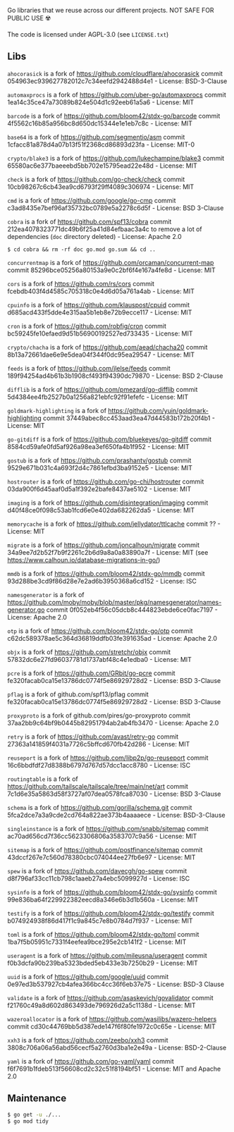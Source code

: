 Go libraries that we reuse across our different projects. NOT SAFE FOR PUBLIC USE ☢️

The code is licensed under AGPL-3.0 (see `LICENSE.txt`)

## Libs

`ahocorasick` is a fork of https://github.com/cloudflare/ahocorasick commit 054963ec939627782012c7c34eefd2942488d4e1 - License:  BSD-3-Clause

`automaxprocs` is a fork of https://github.com/uber-go/automaxprocs commit 1ea14c35ce47a73089b824e504d1c92eeb61a5a6 - License: MIT

`barcode` is a fork of https://github.com/bloom42/stdx-go/barcode commit 4f5562c16b85a956bc8d650dc15344e1e1eb7c8c - License: MIT

`base64` is a fork of https://github.com/segmentio/asm commit 1cfacc81a878d4a07b13f51f2368cd86893d23fa - License: MIT-0

`crypto/blake3` is a fork of https://github.com/lukechampine/blake3 commit 65580ac6e377baeeebd5bb702e15795ead22e48d - License: MIT


`check` is a fork of https://github.com/go-check/check commit 10cb98267c6cb43ea9cd6793f29ff4089c306974 - License: MIT

`cmd` is a fork of https://github.com/google/go-cmp commit c3ad8435e7bef96af35732bc0789e5a2278c6d5f - License: BSD 3-Clause

`cobra` is a fork of https://github.com/spf13/cobra commit 212ea4078323771dc49b6f25a41d84efbaac3a4c to remove a lot of dependencies (`doc` directory deleted) - License: Apache 2.0

```shell
$ cd cobra && rm -rf doc go.mod go.sum && cd ..
```

`concurrentmap` is a fork of https://github.com/orcaman/concurrent-map commit 85296bce05256a80153a9e0c2bf6f4e167a4fe8d - License: MIT

`cors` is a fork of https://github.com/rs/cors commit fcebdb403f4d4585c705318c0e4d6d05a761a4ab - License: MIT

`cpuinfo` is a fork of https://github.com/klauspost/cpuid commit d685acd433f5dde4e315aa5b1eb8e72b9ecce117 - License: MIT

`cron` is a fork of https://github.com/robfig/cron commit bc59245fe10efaed9d51b56900192527ed733435 - License: MIT

`crypto/chacha` is a fork of https://github.com/aead/chacha20 commit 8b13a72661dae6e9e5dea04f344f0dc95ea29547 - License: MIT

`feeds` is a fork of https://github.com/jlelse/feeds commit 189f94254ad4b61b3b1908cf493f94390dc79870 - License: BSD 2-Clause

`difflib` is a fork of https://github.com/pmezard/go-difflib commit 5d4384ee4fb2527b0a1256a821ebfc92f91efefc - License: MIT

`goldmark-highlighting` is a fork of https://github.com/yuin/goldmark-highlighting commit 37449abec8cc453aad3ea47d44583b172b20f4b1 - License: MIT

`go-gitdiff` is a fork of https://github.com/bluekeyes/go-gitdiff commit 8584cd59afe0fd5af926a98ea3ef650fa4b1f952 - License: MIT

`gostub` is a fork of https://github.com/prashantv/gostub commit 9529e671b031c4a693f2d4c7861efbd3ba9152e5 - License: MIT

`hostrouter` is a fork of https://github.com/go-chi/hostrouter commit 03da900f6d45aaf0d5a1f392e2bafe8437ae5102 - License: MIT

`imaging` is a fork of https://github.com/disintegration/imaging commit d40f48ce0f098c53ab1fcd6e0e402da682262da5 - License: MIT

`memorycache` is a fork of https://github.com/jellydator/ttlcache commit ?? - License: MIT

`migrate` is a fork of https://github.com/joncalhoun/migrate commit 34a9ee7d2b52f7b9f2261c2b6d9a8a0a83890a7f - License: MIT (see https://www.calhoun.io/database-migrations-in-go/)

`mmdb` is a fork of https://github.com/bloom42/stdx-go/mmdb commit 93d288be3cd9f86d28e7e2ad6b3950368a6cd152 - License: ISC

`namesgenerator` is a fork of https://github.com/moby/moby/blob/master/pkg/namesgenerator/names-generator.go commit 0f052eb4f56c05dcb8c444823ebde6ce0fac7197 - License: Apache 2.0

`otp` is a fork of https://github.com/bloom42/stdx-go/otp commit c62dc589378ae5c364d36819ddfb03fe391635ad - License: Apache 2.0

`objx` is a fork of https://github.com/stretchr/objx commit 57832dc6e27fd96037781d1737abf48c4e1edba0 - License: MIT

`pcre` is a fork of https://github.com/GRbit/go-pcre commit fe320facab0ca15e13786dc0774f5e86929728d2 - License: BSD 3-Clause

`pflag` is a fork of github.com/spf13/pflag commit fe320facab0ca15e13786dc0774f5e86929728d2 - License: BSD 3-Clause

`proxyproto` is a fork of github.com/pires/go-proxyproto commit 37aa2bb9c64bf9b0445b82951794ab2ab4fb3470 - License: Apache 2.0

`retry` is a fork of https://github.com/avast/retry-go commit 27363a141859f4031a7726c5bffcd670fb42d286 - License: MIT

`reuseport` is a fork of https://github.com/libp2p/go-reuseport commit 16c6bbdfdf27d8388b6797d767d57dcc1acc8780 - License: ISC

`routingtable` is a fork of https://github.com/tailscale/tailscale/tree/main/net/art commit 7c1d6e35a5863d58f3727af07dea0578fca87030 - License: BSD 3-Clause

`schema` is a fork of https://github.com/gorilla/schema.git commit 5fca2dce7a3a9cde2cd764a822ae373b4aaaaece - License: BSD-3-Clause

`singleinstance` is a fork of https://github.com/snabb/sitemap commit ac70ad656cd7f36cc5623306806a3583707c9a56 - License: MIT

`sitemap` is a fork of https://github.com/postfinance/sitemap commit 43dccf267e7c560d78380cbc074044ee27fb6e97 - License: MIT

`spew` is a fork of https://github.com/davecgh/go-spew commit d8f796af33cc11cb798c1aaeb27a4ebc5099927d - License: ISC

`sysinfo` is a fork of https://github.com/bloom42/stdx-go/sysinfo commit 99e836ba64f229922382eecd8a346e6b3d1b560a - License: MIT

`testify` is a fork of https://github.com/bloom42/stdx-go/testify commit b074924938f86d417f1c9a845c7e8b0784d7f937 - License: MIT

`toml` is a fork of https://github.com/bloom42/stdx-go/toml commit 1ba7f5b05951c7331f4eefea9bce295e2cb141f2 - License: MIT

`useragent` is a fork of https://github.com/mileusna/useragent commit f0b3dcfa90b239ba5323bded5eb433e3b7250b29 - License: MIT

`uuid` is a fork of https://github.com/google/uuid commit 0e97ed3b537927cb4afea366bc4cc36f6eb37e75 - License: BSD-3 Clause

`validate` is a fork of https://github.com/asaskevich/govalidator commit f21760c49a8d602d863493de796926d2a5c1138d - License: MIT

`wazeroallocator` is a fork of https://github.com/wasilibs/wazero-helpers commit cd30c44769bb5d387ede147f6f80fe1972c0c65e - License: MIT

`xxh3` is a fork of https://github.com/zeebo/xxh3 commit 3808c706a06a56abd56cecf5a2760d3ba1e2e49a - License: BSD-2-Clause

`yaml` is a fork of https://github.com/go-yaml/yaml commit f6f7691b1fdeb513f56608cd2c32c51f8194bf51 - License: MIT and Apache 2.0


## Maintenance

```bash
$ go get -u ./...
$ go mod tidy
```

